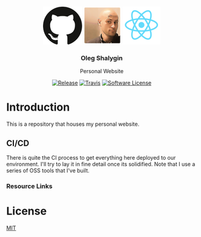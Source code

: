 <p align="center">
  <img alt="Profile Image Oleg Shalygin" src="docs/github_logo.png" height="100" />
  <img alt="Profile Image Oleg Shalygin" src="docs/oleg_shalygin.png" height="100" />
  <img alt="Profile Image Oleg Shalygin" src="docs/react_logo.png" height="100" />
  <h3 align="center">Oleg Shalygin</h3>
  <p align="center">Personal Website</p>
  <p align="center">
    <a href="https://github.com/oshalygin/oshalygin/releases/latest"><img alt="Release" src="https://img.shields.io/github/release/oshalygin/oshalygin.svg?style=flat-square"></a>
    <a href="https://travis-ci.org/oshalygin/oshalygin"><img alt="Travis" src="https://travis-ci.org/oshalygin/oshalygin.svg?branch=master"></a>
    <a href="/LICENSE.md"><img alt="Software License" src="https://img.shields.io/badge/license-MIT-brightgreen.svg?style=flat-square"></a>
  </p>
</p>

# Introduction

This is a repository that houses my personal website.

## CI/CD

There is quite the CI process to get everything here deployed to our environment.  I'll try to lay it in fine detail once its solidified.  Note that I use a series of OSS tools that I've built.

### Resource Links

# License

[MIT](LICENSE)
